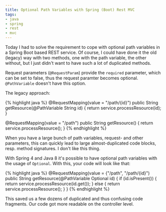 ```yaml
---
title: Optional Path Variables with Spring (Boot) Rest MVC
tags:
- java
- spring
- rest
- mvc
---
```


Today I had to solve the requirement to cope with optional path variables in a Spring Boot based REST service. Of course, I could have done it the old (legacy) way with two methods, one with the path variable, the other without, but I just didn't want to have such a lot of duplicated methods.

Request parameters (`@RequestParam`) provide the `required` parameter, which can be set to false, thus the request paramter becomes optional. `@PathVariable` doesn't have this option.

The legacy approach:

{% highlight java %}
@RequestMapping(value = "/path/{id}")
public String getResource(@PathVariable String id) {
  return service.processResource(id);
}

@RequestMapping(value = "/path")
public String getResource() {
  return service.processResource();
}
{% endhighlight %}

When you have a large bunch of path variables, request- and other parameters, this can quickly lead to large almost-duplicated code blocks, resp. method signatures. I don't like this thing.

With Spring 4 and Java 8 it's possible to have optional path variables with the usage of `Optional`. With this, your code will look like that:

{% highlight java %}
@RequestMapping(value = {"/path", "/path/{id}")
public String getResource(@PathVariable Optional<String> id) {
  if (id.isPresent()) {
    return service.processResource(id.get());
  } else {
    return service.processResource();
  }
}
{% endhighlight %}

This saved us a few dozens of duplicated and thus confusing code fragments. Our code got more readable on the controller level.
